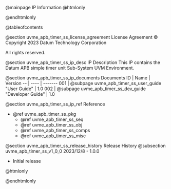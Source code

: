 @mainpage IP Information
@htmlonly
<div class="autonumbering">
@endhtmlonly


@tableofcontents


@section uvme_apb_timer_ss_license_agreement License Agreement
© Copyright 2023 Datum Technology Corporation

All rights reserved.


@section uvme_apb_timer_ss_ip_desc IP Description
This IP contains the Datum APB simple timer unit Sub-System UVM Environment.



@section uvme_apb_timer_ss_ip_documents Documents
ID | Name | Version
-- | ---- | -------
001 | @subpage uvme_apb_timer_ss_user_guide "User Guide" | 1.0
002 | @subpage uvme_apb_timer_ss_dev_guide "Developer Guide" | 1.0


@section uvme_apb_timer_ss_ip_ref Reference
 * @ref uvme_apb_timer_ss_pkg
   * @ref uvme_apb_timer_ss_seq
   * @ref uvme_apb_timer_ss_obj
   * @ref uvme_apb_timer_ss_comps
   * @ref uvme_apb_timer_ss_misc


@section uvme_apb_timer_ss_release_history Release History
@subsection uvme_apb_timer_ss_v1_0_0 2023/12/8 - 1.0.0
- Initial release


@htmlonly
</div>
@endhtmlonly